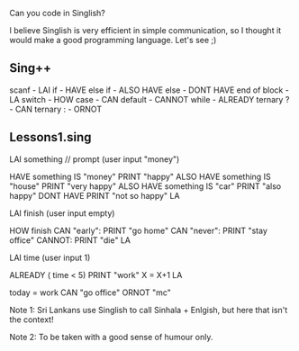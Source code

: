 Can you code in Singlish? 

I believe Singlish is very efficient in simple communication, so I thought it would make a good programming language. Let's see ;)

Sing++ 
------
scanf - LAI 
if - HAVE 
else if - ALSO HAVE 
else - DONT HAVE 
end of block - LA 
switch - HOW 
case - CAN 
default - CANNOT
while - ALREADY 
ternary ? - CAN 
ternary : - ORNOT 

Lessons1.sing 
------------- 

LAI something // prompt 
(user input "money")

HAVE something IS "money" 
 PRINT "happy"
ALSO HAVE something IS "house" 
 PRINT "very happy"
ALSO HAVE something IS "car" 
 PRINT "also happy"
DONT HAVE 
 PRINT "not so happy"
LA 

LAI finish 
(user input empty)

HOW finish
 CAN "early": PRINT "go home"
 CAN "never": PRINT "stay office"
 CANNOT: PRINT "die"
LA

LAI time 
(user input 1)

ALREADY ( time < 5)
 PRINT "work"
 X = X+1 
LA 

today = work CAN "go office" ORNOT "mc" 

Note 1: Sri Lankans use Singlish to call Sinhala + Enlgish, but here that isn't the context! 

Note 2: To be taken with a good sense of humour only. 

